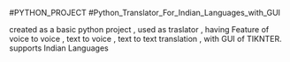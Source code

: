 #PYTHON_PROJECT
#Python_Translator_For_Indian_Languages_with_GUI



created as a basic python project , used as traslator , having Feature of voice to voice , text to voice , text to text translation , with GUI of TIKNTER.
supports Indian Languages

